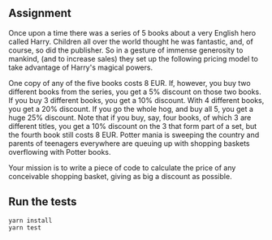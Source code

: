 ## Assignment
Once upon a time there was a series of 5 books about a very English hero called Harry. Children all over the world thought he was fantastic, and, of course, so did the publisher. So in a gesture of immense generosity to mankind, (and to increase sales) they set up the following pricing model to take advantage of Harry's magical powers.

One copy of any of the five books costs 8 EUR. If, however, you buy two different books from the series, you get a 5% discount on those two books. If you buy 3 different books, you get a 10% discount. With 4 different books, you get a 20% discount. If you go the whole hog, and buy all 5, you get a huge 25% discount. Note that if you buy, say, four books, of which 3 are different titles, you get a 10% discount on the 3 that form part of a set, but the fourth book still costs 8 EUR. Potter mania is sweeping the country and parents of teenagers everywhere are queuing up with shopping baskets overflowing with Potter books.

Your mission is to write a piece of code to calculate the price of any conceivable shopping basket, giving as big a discount as possible.

## Run the tests
```
yarn install
yarn test
```
